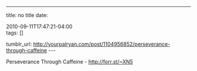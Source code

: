 ---
title: no title
date:

 2010-09-11T17:47:21-04:00  
tags:  []

tumblr_url:
http://yourpalryan.com/post/1104956852/perseverance-through-caffeine
\-\--

Perseverance Through Caffeine - <http://forr.st/~XN5>
